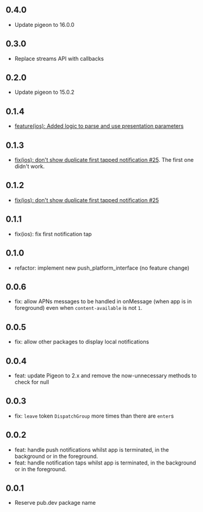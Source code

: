 ## 0.4.0

- Update pigeon to 16.0.0

## 0.3.0

- Replace streams API with callbacks

## 0.2.0

- Update pigeon to 15.0.2

## 0.1.4

- [feature(ios): Added logic to parse and use presentation parameters](https://github.com/ben-xD/push/pull/33)

## 0.1.3

- [fix(ios): don't show duplicate first tapped notification #25](https://github.com/ben-xD/push/pull/25). The first one didn't work.

## 0.1.2

- [fix(ios): don't show duplicate first tapped notification #25](https://github.com/ben-xD/push/pull/25)

## 0.1.1

- fix(ios): fix first notification tap

## 0.1.0

- refactor: implement new push_platform_interface (no feature change)

## 0.0.6

- fix: allow APNs messages to be handled in onMessage (when app is in foreground) even when `content-available` is not `1`.

## 0.0.5

- fix: allow other packages to display local notifications

## 0.0.4

- feat: update Pigeon to 2.x and remove the now-unnecessary methods to check for null

## 0.0.3

- fix: `leave` token `DispatchGroup` more times than there are `enter`s

## 0.0.2

- feat: handle push notifications whilst app is terminated, in the background or in the foreground.
- feat: handle notification taps whilst app is terminated, in the background or in the foreground.

## 0.0.1

- Reserve pub.dev package name